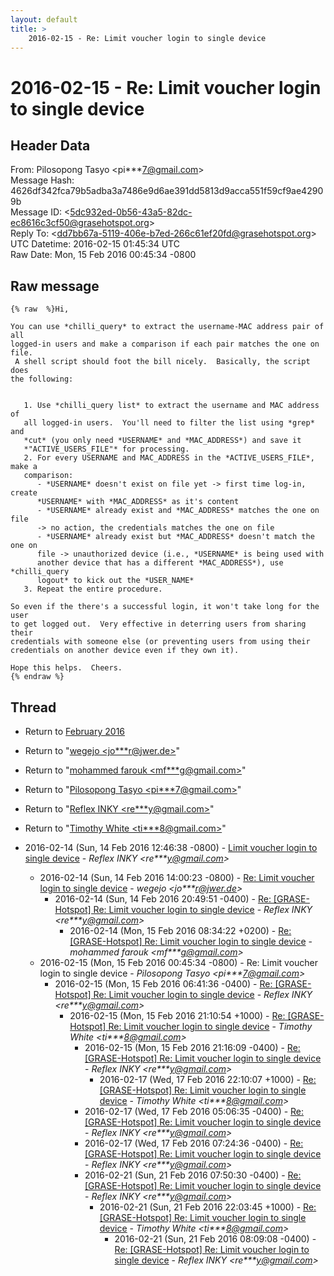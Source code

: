 ```yaml
---
layout: default
title: >
    2016-02-15 - Re: Limit voucher login to single device
---
```


# 2016-02-15 - Re: Limit voucher login to single device

## Header Data

From: Pilosopong Tasyo \<pi***7@gmail.com\><br>
Message Hash: 4626df342fca79b5adba3a7486e9d6ae391dd5813d9acca551f59cf9ae42909b<br>
Message ID: \<5dc932ed-0b56-43a5-82dc-ec8616c3cf50@grasehotspot.org\><br>
Reply To: \<dd7bb67a-5119-406e-b7ed-266c61ef20fd@grasehotspot.org\><br>
UTC Datetime: 2016-02-15 01:45:34 UTC<br>
Raw Date: Mon, 15 Feb 2016 00:45:34 -0800<br>

## Raw message

```
{% raw  %}Hi,

You can use *chilli_query* to extract the username-MAC address pair of all 
logged-in users and make a comparison if each pair matches the one on file. 
 A shell script should foot the bill nicely.  Basically, the script does 
the following:


   1. Use *chilli_query list* to extract the username and MAC address of 
   all logged-in users.  You'll need to filter the list using *grep* and 
   *cut* (you only need *USERNAME* and *MAC_ADDRESS*) and save it 
   *"ACTIVE_USERS_FILE"* for processing.
   2. For every USERNAME and MAC_ADDRESS in the *ACTIVE_USERS_FILE*, make a 
   comparison:
      - *USERNAME* doesn't exist on file yet -> first time log-in, create 
      *USERNAME* with *MAC_ADDRESS* as it's content
      - *USERNAME* already exist and *MAC_ADDRESS* matches the one on file 
      -> no action, the credentials matches the one on file
      - *USERNAME* already exist but *MAC_ADDRESS* doesn't match the one on 
      file -> unauthorized device (i.e., *USERNAME* is being used with 
      another device that has a different *MAC_ADDRESS*), use *chilli_query 
      logout* to kick out the *USER_NAME*
   3. Repeat the entire procedure.

So even if the there's a successful login, it won't take long for the user 
to get logged out.  Very effective in deterring users from sharing their 
credentials with someone else (or preventing users from using their 
credentials on another device even if they own it).

Hope this helps.  Cheers.
{% endraw %}
```

## Thread

+ Return to [February 2016](/archive/2016/02)

+ Return to "[wegejo <jo***r<span>@</span>jwer.de>](/authors/jo___r_at_jwer_de)"
+ Return to "[mohammed farouk <mf***g<span>@</span>gmail.com>](/authors/mf___g_at_gmail_com)"
+ Return to "[Pilosopong Tasyo <pi***7<span>@</span>gmail.com>](/authors/pi___7_at_gmail_com)"
+ Return to "[Reflex INKY <re***y<span>@</span>gmail.com>](/authors/re___y_at_gmail_com)"
+ Return to "[Timothy White <ti***8<span>@</span>gmail.com>](/authors/ti___8_at_gmail_com)"

+ 2016-02-14 (Sun, 14 Feb 2016 12:46:38 -0800) - [Limit voucher login to single device](/archive/2016/02/1ef65ae540f4509233e5c4916da20d4f2fc8e86cbd2baf502b015bed4a474498) - _Reflex INKY \<re***y@gmail.com\>_
  + 2016-02-14 (Sun, 14 Feb 2016 14:00:23 -0800) - [Re: Limit voucher login to single device](/archive/2016/02/eb142ae275c0cb39a65cd406fd594bd81ac2ae275df3a14cd80f97061c0164b9) - _wegejo \<jo***r@jwer.de\>_
    + 2016-02-14 (Sun, 14 Feb 2016 20:49:51 -0400) - [Re: [GRASE-Hotspot] Re: Limit voucher login to single device](/archive/2016/02/af4cd9587897ad5102dbcc56949ceb967cbbba08ac9ac60db293fd8297da9906) - _Reflex INKY \<re***y@gmail.com\>_
      + 2016-02-14 (Mon, 15 Feb 2016 08:34:22 +0200) - [Re: [GRASE-Hotspot] Re: Limit voucher login to single device](/archive/2016/02/b1c73ca7707c3839c2b44fe17aa2092c0062a728cc8fde7d380373d1252d644a) - _mohammed farouk \<mf***g@gmail.com\>_
  + 2016-02-15 (Mon, 15 Feb 2016 00:45:34 -0800) - Re: Limit voucher login to single device - _Pilosopong Tasyo \<pi***7@gmail.com\>_
    + 2016-02-15 (Mon, 15 Feb 2016 06:41:36 -0400) - [Re: [GRASE-Hotspot] Re: Limit voucher login to single device](/archive/2016/02/5eaeba57a2ff7822d850daee38d002366062943f863aea262c608d70401ff980) - _Reflex INKY \<re***y@gmail.com\>_
      + 2016-02-15 (Mon, 15 Feb 2016 21:10:54 +1000) - [Re: [GRASE-Hotspot] Re: Limit voucher login to single device](/archive/2016/02/6a7acfb1150b8c7f82119c803e64b4f173d1353a1bc293bf8ea50ed253672927) - _Timothy White \<ti***8@gmail.com\>_
        + 2016-02-15 (Mon, 15 Feb 2016 21:16:09 -0400) - [Re: [GRASE-Hotspot] Re: Limit voucher login to single device](/archive/2016/02/4187c4fb67fdf199800e8e52965195eb0d6116c18e8b81a4097596616b078158) - _Reflex INKY \<re***y@gmail.com\>_
          + 2016-02-17 (Wed, 17 Feb 2016 22:10:07 +1000) - [Re: [GRASE-Hotspot] Re: Limit voucher login to single device](/archive/2016/02/cf8f72aa84c3ce4e4359e61922fc38065edf86935ea6e0c68a4d6061c262114b) - _Timothy White \<ti***8@gmail.com\>_
        + 2016-02-17 (Wed, 17 Feb 2016 05:06:35 -0400) - [Re: [GRASE-Hotspot] Re: Limit voucher login to single device](/archive/2016/02/a0b2b804da3fb474dd7e47477deef6e0134011307fe749e4b1ee0d9c60a05d95) - _Reflex INKY \<re***y@gmail.com\>_
        + 2016-02-17 (Wed, 17 Feb 2016 07:24:36 -0400) - [Re: [GRASE-Hotspot] Re: Limit voucher login to single device](/archive/2016/02/43662b731f8194812717029d9e7190ba3a8e53137429464eb318662c632f9a01) - _Reflex INKY \<re***y@gmail.com\>_
        + 2016-02-21 (Sun, 21 Feb 2016 07:50:30 -0400) - [Re: [GRASE-Hotspot] Re: Limit voucher login to single device](/archive/2016/02/4f860bd368af92ae461c97e64d9fb8b2e63284bd22ea82e2fedbd53825ae379b) - _Reflex INKY \<re***y@gmail.com\>_
          + 2016-02-21 (Sun, 21 Feb 2016 22:03:45 +1000) - [Re: [GRASE-Hotspot] Re: Limit voucher login to single device](/archive/2016/02/5a0912fe6b9ad95fe4ac5f88fcfe8cb047cd4f6a55a7633c442324eec9f0d8d6) - _Timothy White \<ti***8@gmail.com\>_
            + 2016-02-21 (Sun, 21 Feb 2016 08:09:08 -0400) - [Re: [GRASE-Hotspot] Re: Limit voucher login to single device](/archive/2016/02/15744eda6e2da3bf3f20e01789b0a4c740dd92ee002a4584ce7a00b5f5bfecee) - _Reflex INKY \<re***y@gmail.com\>_

